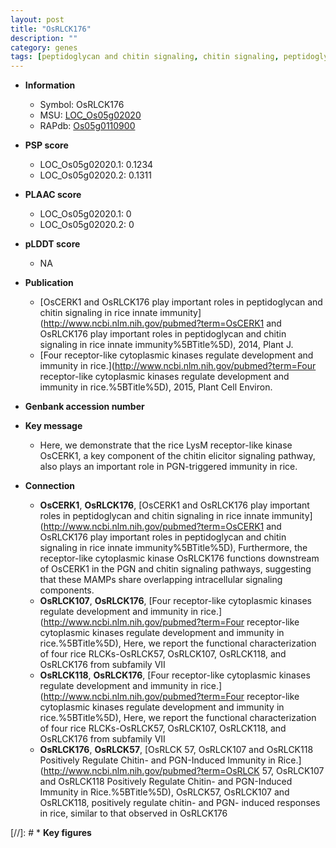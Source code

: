```yaml
---
layout: post
title: "OsRLCK176"
description: ""
category: genes
tags: [peptidoglycan and chitin signaling, chitin signaling, peptidoglycan signaling, innate immunity]
---
```


* **Information**  
    + Symbol: OsRLCK176  
    + MSU: [LOC_Os05g02020](http://rice.plantbiology.msu.edu/cgi-bin/ORF_infopage.cgi?orf=LOC_Os05g02020)  
    + RAPdb: [Os05g0110900](http://rapdb.dna.affrc.go.jp/viewer/gbrowse_details/irgsp1?name=Os05g0110900)  

* **PSP score**  
    + LOC_Os05g02020.1: 0.1234 
    + LOC_Os05g02020.2: 0.1311 

* **PLAAC score**  
    + LOC_Os05g02020.1: 0 
    + LOC_Os05g02020.2: 0 

* **pLDDT score**
    + NA


* **Publication**  
    + [OsCERK1 and OsRLCK176 play important roles in peptidoglycan and chitin signaling in rice innate immunity](http://www.ncbi.nlm.nih.gov/pubmed?term=OsCERK1 and OsRLCK176 play important roles in peptidoglycan and chitin signaling in rice innate immunity%5BTitle%5D), 2014, Plant J.
    + [Four receptor-like cytoplasmic kinases regulate development and immunity in rice.](http://www.ncbi.nlm.nih.gov/pubmed?term=Four receptor-like cytoplasmic kinases regulate development and immunity in rice.%5BTitle%5D), 2015, Plant Cell Environ.

* **Genbank accession number**  

* **Key message**  
    + Here, we demonstrate that the rice LysM receptor-like kinase OsCERK1, a key component of the chitin elicitor signaling pathway, also plays an important role in PGN-triggered immunity in rice.

* **Connection**  
    + __OsCERK1__, __OsRLCK176__, [OsCERK1 and OsRLCK176 play important roles in peptidoglycan and chitin signaling in rice innate immunity](http://www.ncbi.nlm.nih.gov/pubmed?term=OsCERK1 and OsRLCK176 play important roles in peptidoglycan and chitin signaling in rice innate immunity%5BTitle%5D), Furthermore, the receptor-like cytoplasmic kinase OsRLCK176 functions downstream of OsCERK1 in the PGN and chitin signaling pathways, suggesting that these MAMPs share overlapping intracellular signaling components.
    + __OsRLCK107__, __OsRLCK176__, [Four receptor-like cytoplasmic kinases regulate development and immunity in rice.](http://www.ncbi.nlm.nih.gov/pubmed?term=Four receptor-like cytoplasmic kinases regulate development and immunity in rice.%5BTitle%5D), Here, we report the functional characterization of four rice RLCKs-OsRLCK57, OsRLCK107, OsRLCK118, and OsRLCK176 from subfamily VII
    + __OsRLCK118__, __OsRLCK176__, [Four receptor-like cytoplasmic kinases regulate development and immunity in rice.](http://www.ncbi.nlm.nih.gov/pubmed?term=Four receptor-like cytoplasmic kinases regulate development and immunity in rice.%5BTitle%5D), Here, we report the functional characterization of four rice RLCKs-OsRLCK57, OsRLCK107, OsRLCK118, and OsRLCK176 from subfamily VII
    + __OsRLCK176__, __OsRLCK57__, [OsRLCK 57, OsRLCK107 and OsRLCK118 Positively Regulate Chitin- and PGN-Induced Immunity in Rice.](http://www.ncbi.nlm.nih.gov/pubmed?term=OsRLCK 57, OsRLCK107 and OsRLCK118 Positively Regulate Chitin- and PGN-Induced Immunity in Rice.%5BTitle%5D), OsRLCK57, OsRLCK107 and OsRLCK118, positively regulate chitin- and PGN- induced responses in rice, similar to that observed in OsRLCK176

[//]: # * **Key figures**  


